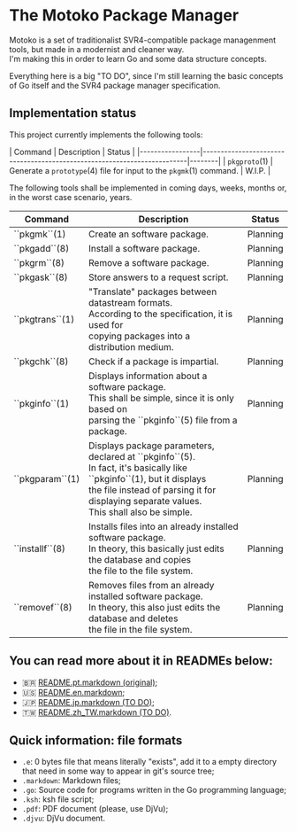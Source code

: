 # The Motoko Package Manager
Motoko is a set of traditionalist SVR4-compatible package managenment tools, but made in a modernist and cleaner way.  
I'm making this in order to learn Go and some data structure concepts.  

Everything here is a big "TO DO", since I'm still learning the basic concepts of
Go itself and the SVR4 package manager specification.  

## Implementation status

This project currently implements the following tools:  

| Command         | Description
| Status |
|-----------------|-------------------------------------------------------------------------|--------|
| ``pkgproto``(1) | Generate a ``prototype``(4) file for input to the ``pkgmk``(1) command. | W.I.P. |  


The following tools shall be implemented in coming days, weeks, months or, in
the worst case scenario, years.  

<table>
<thead>
  <tr>
    <th>Command</th>
    <th>Description</th>
    <th>Status</th>
  </tr>
</thead>
<tbody>
  <tr>
    <td>``pkgmk``(1)</td>
    <td>Create an software package.</td>
    <td>Planning</td>
  </tr>
  <tr>
    <td>``pkgadd``(8)</td>
    <td>Install a software package.</td>
    <td>Planning</td>
  </tr>
  <tr>
    <td>``pkgrm``(8)</td>
    <td>Remove a software package.</td>
    <td>Planning</td>
  </tr>
  <tr>
    <td>``pkgask``(8)</td>
    <td>Store answers to a request script.</td>
    <td>Planning</td>
  </tr>
  <tr>
    <td>``pkgtrans``(1)</td>
    <td>"Translate" packages between datastream formats.<br>According to the
specification, it is used for<br>copying packages into a distribution
medium.</td>
    <td>Planning</td>
  </tr>
  <tr>
    <td>``pkgchk``(8)</td>
    <td>Check if a package is impartial.</td>
    <td>Planning</td>
  </tr>
  <tr>
    <td>``pkginfo``(1)</td>
    <td>Displays information about a software package.<br>This shall be simple,
since it is only based on<br>parsing the ``pkginfo``(5) file from a
package.</td>
    <td>Planning</td>
  </tr>
  <tr>
    <td>``pkgparam``(1)</td>
    <td>Displays package parameters, declared at ``pkginfo``(5).<br>In fact,
it's basically like ``pkginfo``(1), but it displays<br>the file instead of
parsing it for displaying separate values.<br>This shall also be simple.</td>
    <td>Planning</td>
  </tr>
  <tr>
    <td>``installf``(8)</td>
    <td>Installs files into an already installed software package.<br>In theory,
this basically just edits the database and copies<br>the file to the file
system.</td>
    <td>Planning</td>
  </tr>
  <tr>
    <td>``removef``(8)</td>
    <td>Removes files from an already installed software package.<br>In theory,
this also just edits the database and deletes<br>the file in the file
system.</td>
    <td>Planning</td>
  </tr>
</tbody>
</table>

## You can read more about it in READMEs below:  
* :brazil: [README.pt.markdown (original)](./docs/README.pt.markdown);
* :us: [README.en.markdown](./docs/README.en.markdown);
* :jp: [README.jp.markdown (TO DO)](./docs/README.jp.markdown);
* :taiwan: [README.zh_TW.markdown (TO DO)](./docs/README.zh_TW.markdown).

## Quick information: file formats
* `.e`: 0 bytes file that means literally "exists", add it to a empty directory
  that need in some way to appear in git's source tree;
* `.markdown`: Markdown files;
* `.go`: Source code for programs written in the Go programming language;
* `.ksh`: ksh file script;
* `.pdf`: PDF document (please, use DjVu);
* `.djvu`: DjVu document.

